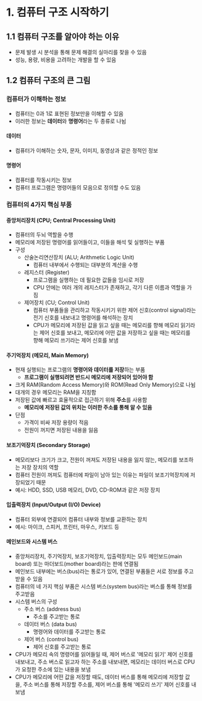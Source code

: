 # 1. 컴퓨터 구조 시작하기

## 1.1 컴퓨터 구조를 알아야 하는 이유

- 문제 발생 시 분석을 통해 문제 해결의 실마리를 찾을 수 있음
- 성능, 용량, 비용을 고려하는 개발을 할 수 있음

## 1.2 컴퓨터 구조의 큰 그림

### 컴퓨터가 이해하는 정보

- 컴퓨터는 0과 1로 표현된 정보만을 이해할 수 있음
- 이러한 정보는 **데이터**와 **명령어**라는 두 종류로 나뉨

#### 데이터

- 컴퓨터가 이해하는 숫자, 문자, 이미지, 동영상과 같은 정적인 정보

#### 명령어

- 컴퓨터를 작동시키는 정보
- 컴퓨터 프로그램은 명령어들의 모음으로 정의할 수도 있음

### 컴퓨터의 4가지 핵심 부품

#### 중앙처리장치 (CPU; Central Processing Unit)

- 컴퓨터의 두뇌 역할을 수행
- 메모리에 저장된 명령어를 읽어들이고, 이들을 해석 및 실행하는 부품
- 구성
    - 산술논리연산장치 (ALU; Arithmetic Logic Unit)
        - 컴퓨터 내부에서 수행되는 대부분의 계산을 수행
    - 레지스터 (Register)
        - 프로그램을 실행하는 데 필요한 값들을 임시로 저장
        - CPU 안에는 여러 개의 레지스터가 존재하고, 각기 다른 이름과 역할을 가짐
    - 제어장치 (CU; Control Unit)
        - 컴퓨터 부품들을 관리하고 작동시키기 위한 제어 신호(control signal)라는 전기 신호를 내보내고 명령어를 해석하는 장치
        - CPU가 메모리에 저장된 값을 읽고 싶을 때는 메모리를 향해 메모리 읽기라는 제어 신호를 보내고, 메모리에 어떤 값을 저장하고 싶을 때는 메모리를 향해 메모리 쓰기라는 제어 신호를 보냄

#### 주기억장치 (메모리, Main Memory)

- 현재 실행되는 프로그램의 **명령어와 데이터를 저장**하는 부품
    - **프로그램이 실행되려면 반드시 메모리에 저장되어 있어야 함**
- 크게 RAM(Random Access Memory)와 ROM(Read Only Memory)으로 나뉨
- 대개의 경우 메모리는 RAM을 지칭함
- 저장된 값에 빠르고 효율적으로 접근하기 위해 **주소**를 사용함
    - **메모리에 저장된 값의 위치는 이러한 주소를 통해 알 수 있음**
- 단점
    - 가격이 비싸 저장 용량이 적음
    - 전원이 꺼지면 저장된 내용을 잃음

#### 보조기억장치 (Secondary Storage)

- 메모리보다 크기가 크고, 전원이 꺼져도 저장된 내용을 잃지 않는, 메모리를 보조하는 저장 장치의 역할
- 컴퓨터 전원이 꺼져도 컴퓨터에 파일이 남아 있는 이유는 파일이 보조기억장치에 저장되었기 때문
- 예시: HDD, SSD, USB 메모리, DVD, CD-ROM과 같은 저장 장치

#### 입출력장치 (Input/Output (I/O) Device)

- 컴퓨터 외부에 연결되어 컴퓨터 내부와 정보를 교환하는 장치
- 예시: 마이크, 스피커, 프린터, 마우스, 키보드 등

#### 메인보드와 시스템 버스

- 중앙처리장치, 주기억장치, 보조기억장치, 입출력장치는 모두 메인보드(main board) 또는 마더보드(mother board)라는 판에 연결됨
-  메인보드 내부에는 버스(bus)라는 통로가 있어, 연결된 부품들은 서로 정보를 주고받을 수 있음
- 컴퓨터의 네 가지 핵심 부품은 시스템 버스(system bus)라는 버스를 통해 정보를 주고받음
- 시스템 버스의 구성
    - 주소 버스 (address bus)
        - 주소를 주고받는 통로
    - 데이터 버스 (data bus)
        - 명령어와 데이터를 주고받는 통로
    - 제어 버스 (control bus)
        - 제어 신호를 주고받는 통로
- CPU가 메모리 속의 명령어를 읽어들일 때, 제어 버스로 '메모리 읽기' 제어 신호를 내보내고, 주소 버스로 읽고자 하는 주소를 내보내면, 메모리는 데이터 버스로 CPU가 요청한 주소에 있는 내용을 보냄
- CPU가 메모리에 어떤 값을 저장할 때도, 데이터 버스를 통해 메모리에 저장할 값을, 주소 버스를 통해 저장할 주소를, 제어 버스를 통해 '메모리 쓰기' 제어 신호를 내보냄